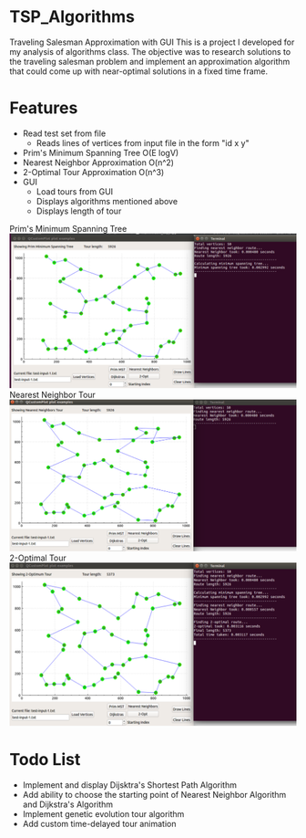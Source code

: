 # TSP_Algorithms
Traveling Salesman Approximation with GUI
This is a project I developed for my analysis of algorithms class. The objective was to research solutions to the traveling salesman problem and implement an approximation algorithm that could come up with near-optimal solutions in a fixed time frame.

# Features
  * Read test set from file
      * Reads lines of vertices from input file in the form "id x y"
  * Prim's Minimum Spanning Tree O(E logV)
  * Nearest Neighbor Approximation O(n^2)
  * 2-Optimal Tour Approximation O(n^3)
  * GUI
      * Load tours from GUI
      * Displays algorithms mentioned above
      * Displays length of tour

  Prim's Minimum Spanning Tree
  ![picture alt](https://raw.githubusercontent.com/lcsfrey/TSP_Algorithms/master/readme_images/img_gplot_mst.png "Graph Plot MST")
  Nearest Neighbor Tour
  ![picture alt](https://raw.githubusercontent.com/lcsfrey/TSP_Algorithms/master/readme_images/img_gplot_nn.png "Graph Plot Nearest Neighbor")
  2-Optimal Tour
  ![picture alt](https://raw.githubusercontent.com/lcsfrey/TSP_Algorithms/master/readme_images/img_gplot_two_opt.png "Graph Plot 2-Optimal")
  
# Todo List
  * Implement and display Dijsktra's Shortest Path Algorithm
  * Add ability to choose the starting point of Nearest Neighbor Algorithm and Dijkstra's Algorithm
  * Implement genetic evolution tour algorithm
  * Add custom time-delayed tour animation
  
